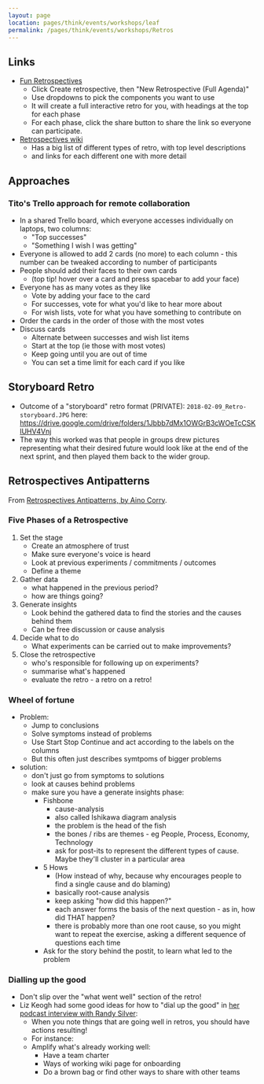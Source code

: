 ```yaml
---
layout: page
location: pages/think/events/workshops/leaf
permalink: /pages/think/events/workshops/Retros
---
```


## Links

- [Fun Retrospectives](https://www.funretrospectives.com/)
    - Click Create retrospective, then "New Retrospective (Full Agenda)"
    - Use dropdowns to pick the components you want to use
    - It will create a full interactive retro for you, with headings at the top for each phase
    - For each phase, click the share button to share the link so everyone can participate.
- [Retrospectives wiki](http://retrospectivewiki.org/index.php?title=Retrospective_Plans)
    - Has a big list of different types of retro, with top level descriptions
    - and links for each different one with more detail

## Approaches

### Tito's Trello approach for remote collaboration

- In a shared Trello board, which everyone accesses individually on laptops, two columns: 
    - "Top successes" 
    - "Something I wish I was getting"
- Everyone is allowed to add 2 cards (no more) to each column - this number can be tweaked according to number of participants
- People should add their faces to their own cards
    - (top tip! hover over a card and press spacebar to add your face)
- Everyone has as many votes as they like
    - Vote by adding your face to the card
    - For successes, vote for what you'd like to hear more about
    - For wish lists, vote for what you have something to contribute on
- Order the cards in the order of those with the most votes
- Discuss cards
    - Alternate between successes and wish list items
    - Start at the top (ie those with most votes)
    - Keep going until you are out of time
    - You can set a time limit for each card if you like

## Storyboard Retro

- Outcome of a "storyboard" retro format (PRIVATE): `2018-02-09_Retro-storyboard.JPG` here: https://drive.google.com/drive/folders/1Jbbb7dMx1OWGrB3cWOeTcCSKlUHV4Vnj
- The way this worked was that people in groups drew pictures representing what their desired future would look like at the end of the next sprint, and then played them back to the wider group.

## Retrospectives Antipatterns

From [Retrospectives Antipatterns, by Aino Corry](https://metadeveloper.com/retrospective-antipatterns/).

### Five Phases of a Retrospective

1. Set the stage
    - Create an atmosphere of trust
    - Make sure everyone's voice is heard
    - Look at previous experiments / commitments / outcomes
    - Define a theme    
2. Gather data
    - what happened in the previous period?
    - how are things going?
3. Generate insights
    - Look behind the gathered data to find the stories and the causes behind them
    - Can be free discussion or cause analysis
4. Decide what to do
    - What experiments can be carried out to make improvements?
5. Close the retrospective
    - who's responsible for following up on experiments?
    - summarise what's happened
    - evaluate the retro - a retro on a retro!

### Wheel of fortune

- Problem:
    - Jump to conclusions
    - Solve symptoms instead of problems
    - Use Start Stop Continue and act according to the labels on the columns
    - But this often just describes symtpoms of bigger problems
- solution:
    - don't just go from symptoms to solutions
    - look at causes behind problems
    - make sure you have a generate insights phase:
        - Fishbone
            - cause-analysis
            - also called Ishikawa diagram analysis
            - the problem is the head of the fish  
            - the bones / ribs are themes - eg People, Process, Economy, Technology
            - ask for post-its to represent the different types of cause. Maybe they'll cluster in a particular area
        - 5 Hows
            - (How instead of why, because why encourages people to find a single cause and do blaming)
            - basically root-cause analysis
            - keep asking "how did this happen?"
            - each answer forms the basis of the next question - as in, how did THAT happen?
            - there is probably more than one root cause, so you might want to repeat the exercise, asking a different sequence of questions each time
        - Ask for the story behind the postit, to learn what led to the problem

### Dialling up the good

- Don't slip over the "what went well" section of the retro!
- Liz Keogh had some good ideas for how to "dial up the good" in [her podcast interview with Randy Silver](https://www.mindtheproduct.com/estimating-complexity-liz-keogh-on-the-product-experience/):
    - When you note things that are going well in retros, you should have actions resulting!
    - For instance:
    - Amplify what's already working well:
        - Have a team charter 
        - Ways of working wiki page for onboarding 
        - Do a brown bag or find other ways to share with other teams

